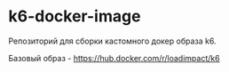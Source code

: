 # k6-docker-image

Репозиторий для сборки кастомного докер образа k6.

Базовый образ - https://hub.docker.com/r/loadimpact/k6
